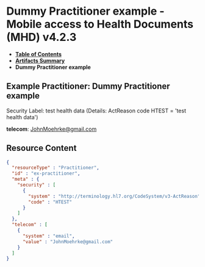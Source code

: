 # Dummy Practitioner example - Mobile access to Health Documents (MHD) v4.2.3

* [**Table of Contents**](toc.md)
* [**Artifacts Summary**](artifacts.md)
* **Dummy Practitioner example**

## Example Practitioner: Dummy Practitioner example

Security Label: test health data (Details: ActReason code HTEST = 'test health data')

**telecom**: [JohnMoehrke@gmail.com](mailto:JohnMoehrke@gmail.com)



## Resource Content

```json
{
  "resourceType" : "Practitioner",
  "id" : "ex-practitioner",
  "meta" : {
    "security" : [
      {
        "system" : "http://terminology.hl7.org/CodeSystem/v3-ActReason",
        "code" : "HTEST"
      }
    ]
  },
  "telecom" : [
    {
      "system" : "email",
      "value" : "JohnMoehrke@gmail.com"
    }
  ]
}

```

